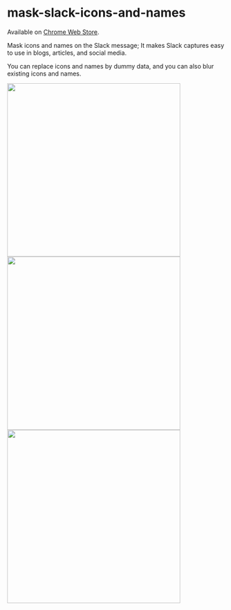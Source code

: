 # mask-slack-icons-and-names

Available on [Chrome Web Store](https://chrome.google.com/webstore/detail/slack-icons-names-masking/opbaainihmjbpbkaebchgpheoihkcefn).

Mask icons and names on the Slack message;  It makes Slack captures easy to use in blogs, articles, and social media.

You can replace icons and names by dummy data, and you can also blur existing icons and names.


<img width="400px" src="https://user-images.githubusercontent.com/15196363/208248005-e73efd03-c2fc-43ed-a0ac-1a344aa8e4ce.png">

<img width="400px" src="https://user-images.githubusercontent.com/15196363/208248006-85b7af17-db04-4c94-8f4f-2e0f4619993d.png">

<img width="400px" src="https://user-images.githubusercontent.com/15196363/208248010-4325d1fe-3435-4a37-8a5e-6063322c5c05.png">
